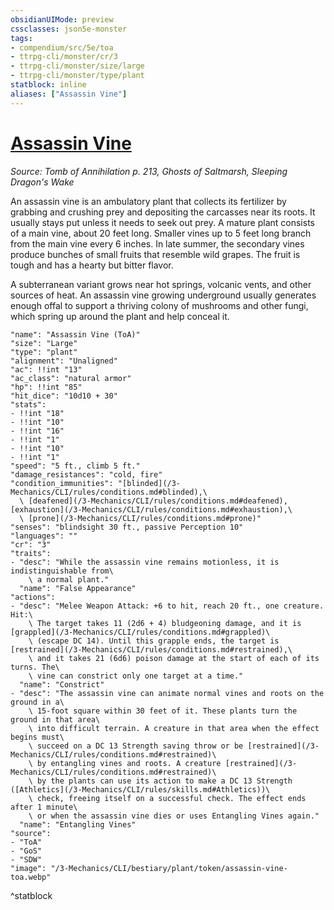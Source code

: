 ```yaml
---
obsidianUIMode: preview
cssclasses: json5e-monster
tags:
- compendium/src/5e/toa
- ttrpg-cli/monster/cr/3
- ttrpg-cli/monster/size/large
- ttrpg-cli/monster/type/plant
statblock: inline
aliases: ["Assassin Vine"]
---
```

# [Assassin Vine](3-Mechanics\CLI\bestiary\plant/assassin-vine-toa.md)
*Source: Tomb of Annihilation p. 213, Ghosts of Saltmarsh, Sleeping Dragon's Wake*  

An assassin vine is an ambulatory plant that collects its fertilizer by grabbing and crushing prey and depositing the carcasses near its roots. It usually stays put unless it needs to seek out prey. A mature plant consists of a main vine, about 20 feet long. Smaller vines up to 5 feet long branch from the main vine every 6 inches. In late summer, the secondary vines produce bunches of small fruits that resemble wild grapes. The fruit is tough and has a hearty but bitter flavor.

A subterranean variant grows near hot springs, volcanic vents, and other sources of heat. An assassin vine growing underground usually generates enough offal to support a thriving colony of mushrooms and other fungi, which spring up around the plant and help conceal it.

```statblock
"name": "Assassin Vine (ToA)"
"size": "Large"
"type": "plant"
"alignment": "Unaligned"
"ac": !!int "13"
"ac_class": "natural armor"
"hp": !!int "85"
"hit_dice": "10d10 + 30"
"stats":
- !!int "18"
- !!int "10"
- !!int "16"
- !!int "1"
- !!int "10"
- !!int "1"
"speed": "5 ft., climb 5 ft."
"damage_resistances": "cold, fire"
"condition_immunities": "[blinded](/3-Mechanics/CLI/rules/conditions.md#blinded),\
  \ [deafened](/3-Mechanics/CLI/rules/conditions.md#deafened), [exhaustion](/3-Mechanics/CLI/rules/conditions.md#exhaustion),\
  \ [prone](/3-Mechanics/CLI/rules/conditions.md#prone)"
"senses": "blindsight 30 ft., passive Perception 10"
"languages": ""
"cr": "3"
"traits":
- "desc": "While the assassin vine remains motionless, it is indistinguishable from\
    \ a normal plant."
  "name": "False Appearance"
"actions":
- "desc": "Melee Weapon Attack: +6 to hit, reach 20 ft., one creature. Hit:\
    \ The target takes 11 (2d6 + 4) bludgeoning damage, and it is [grappled](/3-Mechanics/CLI/rules/conditions.md#grappled)\
    \ (escape DC 14). Until this grapple ends, the target is [restrained](/3-Mechanics/CLI/rules/conditions.md#restrained),\
    \ and it takes 21 (6d6) poison damage at the start of each of its turns. The\
    \ vine can constrict only one target at a time."
  "name": "Constrict"
- "desc": "The assassin vine can animate normal vines and roots on the ground in a\
    \ 15-foot square within 30 feet of it. These plants turn the ground in that area\
    \ into difficult terrain. A creature in that area when the effect begins must\
    \ succeed on a DC 13 Strength saving throw or be [restrained](/3-Mechanics/CLI/rules/conditions.md#restrained)\
    \ by entangling vines and roots. A creature [restrained](/3-Mechanics/CLI/rules/conditions.md#restrained)\
    \ by the plants can use its action to make a DC 13 Strength ([Athletics](/3-Mechanics/CLI/rules/skills.md#Athletics))\
    \ check, freeing itself on a successful check. The effect ends after 1 minute\
    \ or when the assassin vine dies or uses Entangling Vines again."
  "name": "Entangling Vines"
"source":
- "ToA"
- "GoS"
- "SDW"
"image": "/3-Mechanics/CLI/bestiary/plant/token/assassin-vine-toa.webp"
```
^statblock